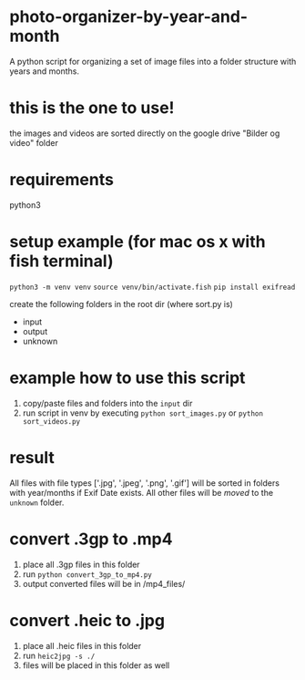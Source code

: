 # photo-organizer-by-year-and-month
A python script for organizing a set of image files into a folder structure with years and months.

# this is the one to use!
the images and videos are sorted directly on the google drive "Bilder og video" folder

# requirements
python3

# setup example (for mac os x with fish terminal)
`python3 -m venv venv`
`source venv/bin/activate.fish`
`pip install exifread`

create the following folders in the root dir (where sort.py is)
- input
- output
- unknown

# example how to use this script
1. copy/paste files and folders into the `input` dir
2. run script in venv by executing `python sort_images.py` or `python sort_videos.py`

# result
All files with file types ['.jpg', '.jpeg', '.png', '.gif']
will be sorted in folders with year/months if Exif Date exists.
All other files will be _moved_ to the `unknown` folder.

# convert .3gp to .mp4
1. place all .3gp files in this folder
2. run `python convert_3gp_to_mp4.py`
3. output converted files will be in /mp4_files/

# convert .heic to .jpg
1. place all .heic files in this folder
2. run `heic2jpg -s ./`
3. files will be placed in this folder as well
